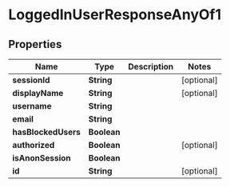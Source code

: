 

# LoggedInUserResponseAnyOf1


## Properties

| Name | Type | Description | Notes |
|------------ | ------------- | ------------- | -------------|
|**sessionId** | **String** |  |  [optional] |
|**displayName** | **String** |  |  [optional] |
|**username** | **String** |  |  |
|**email** | **String** |  |  |
|**hasBlockedUsers** | **Boolean** |  |  |
|**authorized** | **Boolean** |  |  [optional] |
|**isAnonSession** | **Boolean** |  |  |
|**id** | **String** |  |  [optional] |



